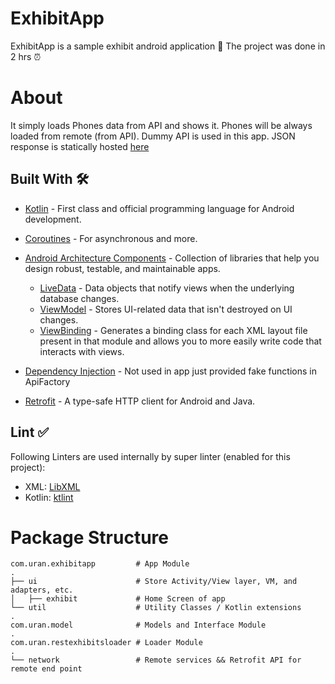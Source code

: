 
# ExhibitApp
ExhibitApp is a sample exhibit android application 📱 The project was done in 2 hrs ⏰
# About
It simply loads Phones data from API and shows it. Phones will be always loaded from remote (from API).
Dummy API is used in this app. JSON response is statically hosted [here](https://my-json-server.typicode.com/Reyst/exhibit_db/list)
## Built With  🛠
-   [Kotlin](https://kotlinlang.org/)  - First class and official programming language for Android development.
-   [Coroutines](https://kotlinlang.org/docs/reference/coroutines-overview.html)  - For asynchronous and more.
- [Android Architecture Components](https://developer.android.com/topic/libraries/architecture) - Collection of libraries that help you design robust, testable, and maintainable apps.

	-  [LiveData](https://developer.android.com/topic/libraries/architecture/livedata)  - Data objects that notify views when the underlying database changes.
	-   [ViewModel](https://developer.android.com/topic/libraries/architecture/viewmodel)  - Stores UI-related data that isn't destroyed on UI changes.
	-   [ViewBinding](https://developer.android.com/topic/libraries/view-binding)  - Generates a binding class for each XML layout file present in that module and allows you to more easily write code that interacts with views.
- [Dependency Injection](https://developer.android.com/training/dependency-injection) -  Not used in app just provided fake functions in ApiFactory
-   [Retrofit](https://square.github.io/retrofit/)  - A type-safe HTTP client for Android and Java.
## Lint  ✅
Following Linters are used internally by super linter (enabled for this project):

-   XML:  [LibXML](http://xmlsoft.org/)
-   Kotlin:  [ktlint](https://github.com/pinterest/ktlint)
# Package Structure

```
com.uran.exhibitapp     	# App Module
.
├── ui                 		# Store Activity/View layer, VM, and adapters, etc.
│   ├── exhibit 	   		# Home Screen of app
└── util               		# Utility Classes / Kotlin extensions
.
com.uran.model         		# Models and Interface Module
.
com.uran.restexhibitsloader # Loader Module
.
└── network                 # Remote services && Retrofit API for remote end point
